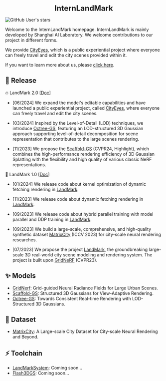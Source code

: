 <div align="center">
<b><font size="5">InternLandMark</font></b>
</div>

![GitHub User's stars](https://img.shields.io/github/stars/InternLandMark?affiliations=OWNER%2CCOLLABORATOR)

Welcome to the InternLandMark homepage. InternLandMark is mainly developed by Shanghai AI Laboratory. We welcome contributions to our project in different forms.

We provide [CityEyes](https://landmark.intern-ai.org.cn/archi-view/home), which is a public experiential project where everyone can freely travel and edit the city scenes provided within it.

If you want to learn more about us, please [click here](https://landmark.intern-ai.org.cn/).

## 🚀 Release
🔥 LandMark 2.0 [[Doc](https://mp.weixin.qq.com/s/G596DS2JLcclDXmkgxnr6g)]

- [06/2024] We expand the model's editable capabilities and have launched a public experiential project, called [CityEyes](https://landmark.intern-ai.org.cn/archi-view/home), where everyone can freely travel and edit the city scenes.

- [03/2024] Inspired by the Level-of-Detail (LOD) techniques, we introduce [Octree-GS](https://city-super.github.io/octree-gs), featuring an LOD-structured 3D Gaussian approach supporting level-of-detail decomposition for scene representation that contributes to the large scenes rendering.

- [11/2023] We propose the [Scaffold-GS](https://city-super.github.io/scaffold-gs) (CVPR24, Highlight), which combines the high-performance rendering efficiency of 3D Gaussian Splatting with the flexibility and high quality of various classic NeRF representations.

🎉 LandMark 1.0 [[Doc](https://internlandmark.github.io/LandMark_Documentation/)]

- [01/2024] We release code about kernel optimization of dynamic fetching rendering in [LandMark](https://github.com/InternLandMark/LandMark).

- [11/2023] We release code about dynamic fetching rendering in [LandMark](https://github.com/InternLandMark/LandMark).

- [09/2023] We release code about hybrid parallel training with model parallel and DDP training in [LandMark](https://github.com/InternLandMark/LandMark).

- [09/2023] We build a large-scale, comprehensive, and high-quality synthetic dataset [MatrixCity](https://city-super.github.io/matrixcity/) (ICCV 2023) for city-scale neural rendering researches.

- [07/2023] We propose the project [LandMark](https://github.com/InternLandMark/LandMark), the groundbreaking large-scale 3D real-world city scene modeling and rendering system. The project is built upon [GridNeRF](https://city-super.github.io/gridnerf/) (CVPR23).


## ✨ Models
- [GridNerf](https://github.com/InternLandMark/LandMark): Grid-guided Neural Radiance Fields for Large Urban Scenes.
- [Scaffold-GS](https://github.com/city-super/Scaffold-GS): Structured 3D Gaussians for View-Adaptive Rendering.
- [Octree-GS](https://github.com/city-super/Octree-GS): Towards Consistent Real-time Rendering with LOD-Structured 3D Gaussians.

## 🏤 Dataset
- [MatrixCity](https://github.com/city-super/MatrixCity): A Large-scale City Dataset for City-scale Neural Rendering and Beyond.

## ⚡️ Toolchain
- [LandMarkSystem](https://github.com/InternLandMark): Coming soon...
- [Flash3DGS](https://github.com/InternLandMark): Coming soon...
